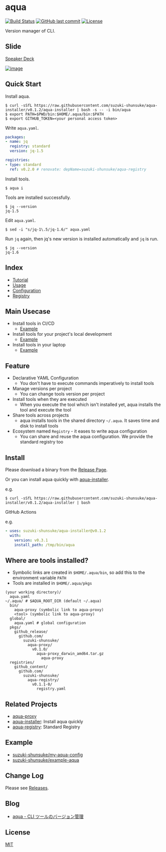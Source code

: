 # aqua

[![Build Status](https://github.com/suzuki-shunsuke/aqua/workflows/test/badge.svg)](https://github.com/suzuki-shunsuke/aqua/actions)
[![GitHub last commit](https://img.shields.io/github/last-commit/suzuki-shunsuke/aqua.svg)](https://github.com/suzuki-shunsuke/aqua)
[![License](http://img.shields.io/badge/license-mit-blue.svg?style=flat-square)](https://raw.githubusercontent.com/suzuki-shunsuke/aqua/main/LICENSE)

Version manager of CLI.

## Slide

[Speaker Deck](https://speakerdeck.com/szksh/introduction-of-aqua)

[![image](https://user-images.githubusercontent.com/13323303/131992819-e82320f7-0d99-4294-9a44-92602e5ff33e.png)](https://speakerdeck.com/szksh/introduction-of-aqua)

## Quick Start

Install aqua.

```console
$ curl -sSfL https://raw.githubusercontent.com/suzuki-shunsuke/aqua-installer/v0.1.2/aqua-installer | bash -s -- -i bin/aqua
$ export PATH=$PWD/bin:$HOME/.aqua/bin:$PATH
$ export GITHUB_TOKEN=<your personal access token>
```

Write `aqua.yaml`.

```yaml
packages:
- name: jq
  registry: standard
  version: jq-1.5

registries:
- type: standard
  ref: v0.2.0 # renovate: depName=suzuki-shunsuke/aqua-registry
```

Install tools.

```console
$ aqua i
```

Tools are installed successfully.

```console
$ jq --version
jq-1.5
```

Edit `aqua.yaml`.

```
$ sed -i "s/jq-1\.5/jq-1.6/" aqua.yaml
```

Run `jq` again, then jq's new version is installed automatically and `jq` is run.

```
$ jq --version
jq-1.6
```

## Index

* [Tutorial](tutorial/README.md)
* [Usage](docs/usage.md)
* [Configuration](docs/config.md)
* [Registry](docs/registry.md)

## Main Usecase

* Install tools in CI/CD
  * [Example](https://github.com/suzuki-shunsuke/example-aqua#install-tools-in-cicd)
* Install tools for your project's local development
  * [Example](https://github.com/suzuki-shunsuke/example-aqua#install-tools-for-this-projects-local-development)
* Install tools in your laptop
  * [Example](https://github.com/suzuki-shunsuke/my-aqua-config)

## Feature

* Declarative YAML Configuration
  * You don't have to execute commands imperatively to install tools
* Manage versions per project
  * You can change tools version per project
* Install tools when they are executed
  * When you execute the tool which isn't installed yet, aqua installs the tool and execute the tool
* Share tools across projects
  * aqua installs tools in the shared directory `~/.aqua`. It saves time and disk to install tools
* Ecosystem named `Registry` - it eases to write aqua configuration
  * You can share and reuse the aqua configuration. We provide the standard registry too

## Install

Please download a binary from the [Release Page](https://github.com/suzuki-shunsuke/aqua/releases).

Or you can install aqua quickly with [aqua-installer](https://github.com/suzuki-shunsuke/aqua-installer).

e.g.

```
$ curl -sSfL https://raw.githubusercontent.com/suzuki-shunsuke/aqua-installer/v0.1.2/aqua-installer | bash
```

GitHub Actions

e.g.

```yaml
- uses: suzuki-shunsuke/aqua-installer@v0.1.2
  with:
    version: v0.3.1
    install_path: /tmp/bin/aqua
```

## Where are tools installed?

* Symbolic links are created in `$HOME/.aqua/bin`, so add this to the environment variable `PATH`
* Tools are installed in `$HOME/.aqua/pkgs`

```
(your working directory)/
  aqua.yaml
~/.aqua/ # $AQUA_ROOT_DIR (default ~/.aqua)
  bin/
    aqua-proxy (symbolic link to aqua-proxy)
    <tool> (symbolic link to aqua-proxy)
  global/
    aqua.yaml # global configuration
  pkgs/
    github_release/
      github.com/
        suzuki-shunsuke/
          aqua-proxy/
            v0.1.0/
              aqua-proxy_darwin_amd64.tar.gz
                aqua-proxy
  registries/
    github_content/
      github.com/
        suzuki-shunsuke/
          aqua-registry/
            v0.1.1-0/
              registry.yaml
```

## Related Projects

* [aqua-proxy](https://github.com/suzuki-shunsuke/aqua-proxy)
* [aqua-installer](https://github.com/suzuki-shunsuke/aqua-installer): Install aqua quickly
* [aqua-registry](https://github.com/suzuki-shunsuke/aqua-registry): Standard Registry

## Example

* [suzuki-shunsuke/my-aqua-config](https://github.com/suzuki-shunsuke/my-aqua-config)
* [suzuki-shunsuke/example-aqua](https://github.com/suzuki-shunsuke/example-aqua)

## Change Log

Please see [Releases](https://github.com/suzuki-shunsuke/aqua/releases).

## Blog

* [aqua - CLI ツールのバージョン管理](https://techblog.szksh.cloud/aqua/)

## License

[MIT](LICENSE)

